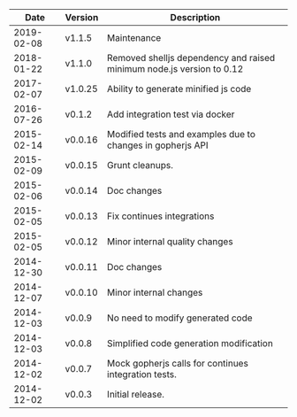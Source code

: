 | Date        | Version | Description |
| ----------- | ------- | ----------- |
| 2019-02-08  | v1.1.5  | Maintenance |
| 2018-01-22  | v1.1.0  | Removed shelljs dependency and raised minimum node.js version to 0.12 |
| 2017-02-07  | v1.0.25 | Ability to generate minified js code |
| 2016-07-26  | v0.1.2  | Add integration test via docker |
| 2015-02-14  | v0.0.16 | Modified tests and examples due to changes in gopherjs API |
| 2015-02-09  | v0.0.15 | Grunt cleanups. |
| 2015-02-06  | v0.0.14 | Doc changes |
| 2015-02-05  | v0.0.13 | Fix continues integrations |
| 2015-02-05  | v0.0.12 | Minor internal quality changes |
| 2014-12-30  | v0.0.11 | Doc changes |
| 2014-12-07  | v0.0.10 | Minor internal changes |
| 2014-12-03  | v0.0.9  | No need to modify generated code |
| 2014-12-03  | v0.0.8  | Simplified code generation modification |
| 2014-12-02  | v0.0.7  | Mock gopherjs calls for continues integration tests. |
| 2014-12-02  | v0.0.3  | Initial release. |
